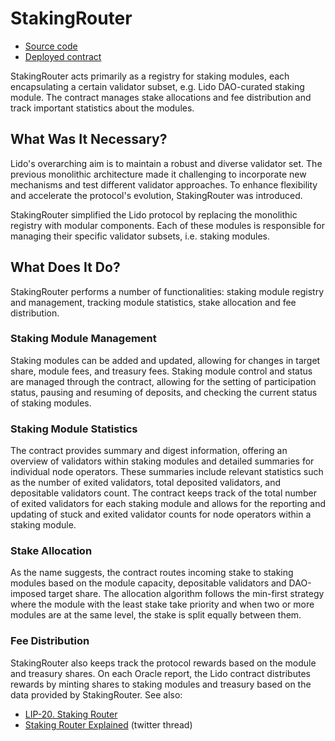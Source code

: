 # StakingRouter

- [Source code](https://github.com/lidofinance/lido-dao/blob/master/contracts/0.8.9/StakingRouter.sol)
- [Deployed contract](https://etherscan.io/address/0xFdDf38947aFB03C621C71b06C9C70bce73f12999)


StakingRouter acts primarily as a registry for staking modules, each encapsulating a certain validator subset, e.g. Lido DAO-curated staking module. The contract manages stake allocations and fee distribution and track important statistics about the modules.

## What Was It Necessary?

Lido's overarching aim is to maintain a robust and diverse validator set. The previous monolithic architecture made it challenging to incorporate new mechanisms and test different validator approaches. To enhance flexibility and accelerate the protocol's evolution, StakingRouter was introduced.

StakingRouter simplified the Lido protocol by replacing the monolithic registry with modular components. Each of these modules is responsible for managing their specific validator subsets, i.e. staking modules.

## What Does It Do?

StakingRouter performs a number of functionalities: staking module registry and management, tracking module statistics, stake allocation and fee distribution.

### Staking Module Management

Staking modules can be added and updated, allowing for changes in target share, module fees, and treasury fees. Staking module control and status are managed through the contract, allowing for the setting of participation status, pausing and resuming of deposits, and checking the current status of staking modules.

### Staking Module Statistics

The contract provides summary and digest information, offering an overview of validators within staking modules and detailed summaries for individual node operators. These summaries include relevant statistics such as the number of exited validators, total deposited validators, and depositable validators count. The contract keeps track of the total number of exited validators for each staking module and allows for the reporting and updating of stuck and exited validator counts for node operators within a staking module.

### Stake Allocation

As the name suggests, the contract routes incoming stake to staking modules based on the module capacity, depositable validators and DAO-imposed target share. The allocation algorithm follows the min-first strategy where the module with the least stake take priority and when two or more modules are at the same level, the stake is split equally between them.

### Fee Distribution

StakingRouter also keeps track the protocol rewards based on the module and treasury shares. On each Oracle report, the Lido contract distributes rewards by minting shares to staking modules and treasury based on the data provided by StakingRouter.
See also:

- [LIP-20. Staking Router](https://github.com/lidofinance/lido-improvement-proposals/blob/develop/LIPS/lip-20.md)
- [Staking Router Explained](https://twitter.com/LidoFinance/status/1624071971011977219?s=20) (twitter thread)
